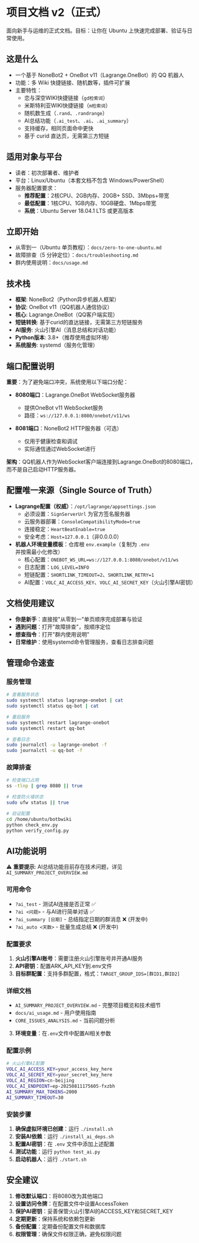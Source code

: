 # 项目文档 v2（正式）

面向新手与运维的正式文档。目标：让你在 Ubuntu 上快速完成部署、验证与日常使用。

## 这是什么
- 一个基于 NoneBot2 + OneBot v11（Lagrange.OneBot）的 QQ 机器人
- 功能：多 Wiki 快捷链接、随机数等，插件可扩展
- 主要特性：
  - 恋与深空WIKI快捷链接（`gd检索词`）
  - 米斯特利亚WIKI快捷链接（`m检索词`）
  - 随机数生成（`.rand`、`.randrange`）
  - AI总结功能（`.ai_test`、`.ai`、`.ai_summary`）
  - 支持缓存，相同页面命中更快
  - 基于 curid 直达页，无需第三方短链

## 适用对象与平台
- 读者：初次部署者、维护者
- 平台：Linux/Ubuntu（本套文档不包含 Windows/PowerShell）
- 服务器配置要求：
  - **推荐配置**：2核CPU、2GB内存、20GB+ SSD、3Mbps+带宽
  - **最低配置**：1核CPU、1GB内存、10GB硬盘、1Mbps带宽
  - **系统**：Ubuntu Server 18.04.1 LTS 或更高版本

## 立即开始
- 从零到一（Ubuntu 单页教程）：`docs/zero-to-one-ubuntu.md`
- 故障排查（5 分钟定位）：`docs/troubleshooting.md`
- 群内使用说明：`docs/usage.md`

## 技术栈

- **框架**: NoneBot2（Python异步机器人框架）
- **协议**: OneBot v11（QQ机器人通信协议）
- **核心**: Lagrange.OneBot（QQ客户端实现）
- **短链转换**: 基于curid的直达链接，无需第三方短链服务
- **AI服务**: 火山引擎AI（消息总结和对话功能）
- **Python版本**: 3.8+（推荐使用虚拟环境）
- **系统服务**: systemd（服务化管理）

## 端口配置说明

**重要**：为了避免端口冲突，系统使用以下端口分配：

- **8080端口**：Lagrange.OneBot WebSocket服务器
  - 提供OneBot v11 WebSocket服务
  - 路径：`ws://127.0.0.1:8080/onebot/v11/ws`
  
- **8081端口**：NoneBot2 HTTP服务器（可选）
  - 仅用于健康检查和调试
  - 实际通信通过WebSocket进行

**架构**：QQ机器人作为WebSocket客户端连接到Lagrange.OneBot的8080端口，而不是自己启动HTTP服务器。

## 配置唯一来源（Single Source of Truth）
- **Lagrange配置（权威）**：`/opt/lagrange/appsettings.json`
  - 必须设置：`SignServerUrl` 为官方签名服务器
  - 云服务器部署：`ConsoleCompatibilityMode=true`
  - 连接稳定：`HeartBeatEnable=true`
  - 安全考虑：`Host=127.0.0.1`（非0.0.0.0）
- **机器人环境变量模板**：仓库根 `env.example`（复制为 `.env` 并按需最小化修改）
  - 核心配置：`ONEBOT_WS_URL=ws://127.0.0.1:8080/onebot/v11/ws`
  - 日志配置：`LOG_LEVEL=INFO`
  - 短链配置：`SHORTLINK_TIMEOUT=2`、`SHORTLINK_RETRY=1`
  - AI配置：`VOLC_AI_ACCESS_KEY`、`VOLC_AI_SECRET_KEY`（火山引擎AI密钥）

## 文档使用建议
- **你是新手**：直接按"从零到一"单页顺序完成部署与验证
- **遇到问题**：打开"故障排查"，按顺序定位
- **想查指令**：打开"群内使用说明"
- **日常维护**：使用systemd命令管理服务，查看日志排查问题

## 管理命令速查

### 服务管理
```bash
# 查看服务状态
sudo systemctl status lagrange-onebot | cat
sudo systemctl status qq-bot | cat

# 重启服务
sudo systemctl restart lagrange-onebot
sudo systemctl restart qq-bot

# 查看日志
sudo journalctl -u lagrange-onebot -f
sudo journalctl -u qq-bot -f
```

### 故障排查
```bash
# 检查端口占用
ss -tlnp | grep 8080 || true

# 检查防火墙状态
sudo ufw status || true

# 验证配置
cd /home/ubuntu/botbwiki
python check_env.py
python verify_config.py
```

## AI功能说明

⚠️ **重要提示**: AI总结功能目前存在技术问题，详见 `AI_SUMMARY_PROJECT_OVERVIEW.md`

### 可用命令
- `?ai_test` - 测试AI连接是否正常 ✅
- `?ai <问题>` - 与AI进行简单对话 ✅
- `?ai_summary [日期]` - 总结指定日期的群消息 ❌ (开发中)
- `?ai_auto <天数>` - 批量生成总结 ❌ (开发中)

### 配置要求
1. **火山引擎AI账号**：需要注册火山引擎账号并开通AI服务
2. **API密钥**：配置ARK_API_KEY到.env文件
3. **目标群配置**：支持多群配置，格式：`TARGET_GROUP_IDS=[群ID1,群ID2]`

### 详细文档
- `AI_SUMMARY_PROJECT_OVERVIEW.md` - 完整项目概览和技术细节
- `docs/ai_usage.md` - 用户使用指南
- `CORE_ISSUES_ANALYSIS.md` - 当前问题分析
3. **环境变量**：在`.env`文件中配置AI相关参数

### 配置示例
```bash
# 火山引擎AI配置
VOLC_AI_ACCESS_KEY=your_access_key_here
VOLC_AI_SECRET_KEY=your_secret_key_here
VOLC_AI_REGION=cn-beijing
VOLC_AI_ENDPOINT=ep-20250811175605-fxzbh
AI_SUMMARY_MAX_TOKENS=2000
AI_SUMMARY_TIMEOUT=30
```

### 安装步骤
1. **确保虚拟环境已创建**：运行 `./install.sh`
2. **安装AI依赖**：运行 `./install_ai_deps.sh`
3. **配置AI密钥**：在 `.env` 文件中添加上述配置
4. **测试功能**：运行 `python test_ai.py`
5. **启动机器人**：运行 `./start.sh`

## 安全建议
1. **修改默认端口**：将8080改为其他端口
2. **设置访问令牌**：在配置文件中设置AccessToken
3. **保护AI密钥**：妥善保管火山引擎AI的ACCESS_KEY和SECRET_KEY
4. **定期更新**：保持系统和依赖包更新
5. **备份配置**：定期备份配置文件和数据库
6. **权限管理**：确保文件权限正确，避免权限问题
